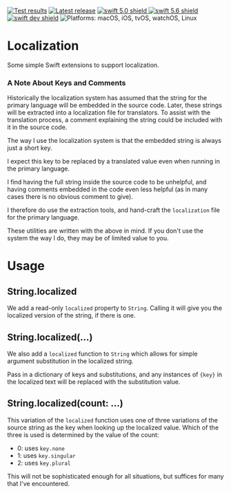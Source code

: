 [comment]: <> (Header Generated by ActionStatus 2.0.6 - 494)

[![Test results][tests shield]][actions] [![Latest release][release shield]][releases] [![swift 5.0 shield] ![swift 5.6 shield] ![swift dev shield]][swift] ![Platforms: macOS, iOS, tvOS, watchOS, Linux][platforms shield]

[release shield]: https://img.shields.io/github/v/release/elegantchaos/Localization
[platforms shield]: https://img.shields.io/badge/platforms-macOS_iOS_tvOS_watchOS_Linux-lightgrey.svg?style=flat "macOS, iOS, tvOS, watchOS, Linux"
[tests shield]: https://github.com/elegantchaos/Localization/workflows/Tests/badge.svg
[swift 5.0 shield]: https://img.shields.io/badge/swift-5.0-F05138.svg "Swift 5.0"
[swift 5.6 shield]: https://img.shields.io/badge/swift-5.6-F05138.svg "Swift 5.6"
[swift dev shield]: https://img.shields.io/badge/swift-dev-F05138.svg "Swift dev"

[swift]: https://swift.org
[releases]: https://github.com/elegantchaos/Localization/releases
[actions]: https://github.com/elegantchaos/Localization/actions

[comment]: <> (End of ActionStatus Header)

# Localization

Some simple Swift extensions to support localization.

### A Note About Keys and Comments
 
Historically the localization system has assumed that the string for the primary language will be embedded in the source code. Later, these strings will be extracted into a localization file for translators. To assist with the translation process, a comment explaining the string could be included with it in the source code.

The way I use the localization system is that the embedded string is always just a short key. 

I expect this key to be replaced by a translated value even when running in the primary language.
  
I find having the full string inside the source code to be unhelpful, and having comments embedded in the code even less helpful (as in many cases there is no obvious comment to give).

I therefore do use the extraction tools, and hand-craft the `localization` file for the primary language.

These utilities are written with the above in mind. If you don't use the system the way I do, they may be of limited value to you.  

# Usage

## String.localized

We add a read-only `localized` property to `String`. Calling it will give you the localized version of the string, if there is one. 

## String.localized(…)

We also add a `localized` function to `String` which allows for simple argument substitution in the localized string.

Pass in a dictionary of keys and substitutions, and any instances of `{key}` in the localized text will be replaced with the substitution value.

## String.localized(count: …)

This variation of the `localized` function uses one of three variations of the source string as the key when looking up the localized value. Which of the three is used is determined by the value of the count:

 - 0: uses `key.none`
 - 1: uses `key.singular`
 - 2: uses `key.plural`
 
 This will not be sophisticated enough for all situations, but suffices for many that I've encountered.
 
